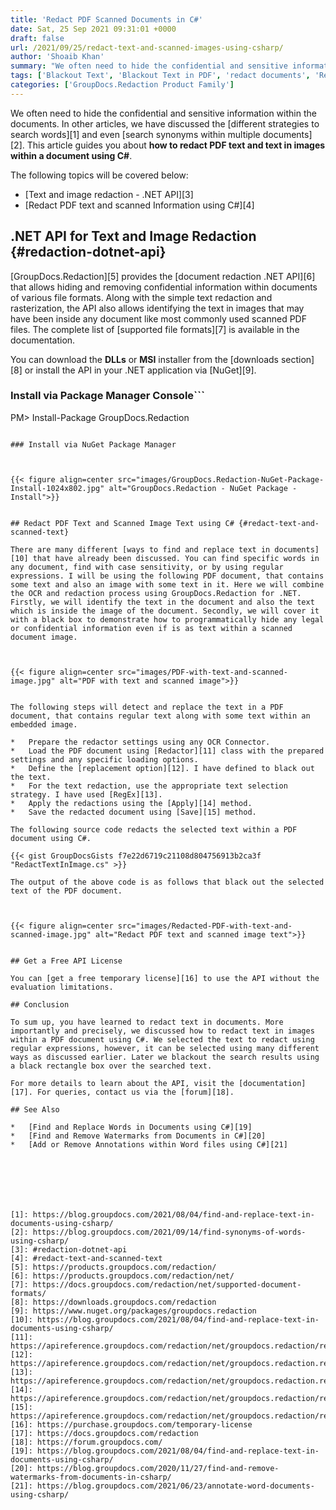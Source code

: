 ```yaml
---
title: 'Redact PDF Scanned Documents in C#'
date: Sat, 25 Sep 2021 09:31:01 +0000
draft: false
url: /2021/09/25/redact-text-and-scanned-images-using-csharp/
author: 'Shoaib Khan'
summary: "We often need to hide the confidential and sensitive information within the documents. In other articles, we have discussed the different strategies to search words and even search synonyms within multiple documents. This article guides you about **how to redact PDF text and text in images within a document using C#**."
tags: ['Blackout Text', 'Blackout Text in PDF', 'redact documents', 'Redact in CSharp', 'redact pdf', 'Redact PDF in CSharp', 'Redact Text in CSharp', 'Redact Text in Image', 'Redact Text in PDF']
categories: ['GroupDocs.Redaction Product Family']
---
```


We often need to hide the confidential and sensitive information within the documents. In other articles, we have discussed the [different strategies to search words][1] and even [search synonyms within multiple documents][2]. This article guides you about **how to redact PDF text and text in images within a document using C#**.

The following topics will be covered below:

*   [Text and image redaction - .NET API][3]
*   [Redact PDF text and scanned Information using C#][4]

## .NET API for Text and Image Redaction {#redaction-dotnet-api}

[GroupDocs.Redaction][5] provides the [document redaction .NET API][6] that allows hiding and removing confidential information within documents of various file formats. Along with the simple text redaction and rasterization, the API also allows identifying the text in images that may have been inside any document like most commonly used scanned PDF files. The complete list of [supported file formats][7] is available in the documentation.

You can download the **DLLs** or **MSI** installer from the [downloads section][8] or install the API in your .NET application via [NuGet][9].

### Install via Package Manager Console```
PM> Install-Package GroupDocs.Redaction
```

### Install via NuGet Package Manager



{{< figure align=center src="images/GroupDocs.Redaction-NuGet-Package-Install-1024x802.jpg" alt="GroupDocs.Redaction - NuGet Package - Install">}}


## Redact PDF Text and Scanned Image Text using C# {#redact-text-and-scanned-text}

There are many different [ways to find and replace text in documents][10] that have already been discussed. You can find specific words in any document, find with case sensitivity, or by using regular expressions. I will be using the following PDF document, that contains some text and also an image with some text in it. Here we will combine the OCR and redaction process using GroupDocs.Redaction for .NET. Firstly, we will identify the text in the document and also the text which is inside the image of the document. Secondly, we will cover it with a black box to demonstrate how to programmatically hide any legal or confidential information even if is as text within a scanned document image.



{{< figure align=center src="images/PDF-with-text-and-scanned-image.jpg" alt="PDF with text and scanned image">}}


The following steps will detect and replace the text in a PDF document, that contains regular text along with some text within an embedded image.

*   Prepare the redactor settings using any OCR Connector.
*   Load the PDF document using [Redactor][11] class with the prepared settings and any specific loading options.
*   Define the [replacement option][12]. I have defined to black out the text.
*   For the text redaction, use the appropriate text selection strategy. I have used [RegEx][13].
*   Apply the redactions using the [Apply][14] method.
*   Save the redacted document using [Save][15] method.

The following source code redacts the selected text within a PDF document using C#.

{{< gist GroupDocsGists f7e22d6719c21108d804756913b2ca3f "RedactTextInImage.cs" >}}

The output of the above code is as follows that black out the selected text of the PDF document.



{{< figure align=center src="images/Redacted-PDF-with-text-and-scanned-image.jpg" alt="Redact PDF text and scanned image text">}}


## Get a Free API License

You can [get a free temporary license][16] to use the API without the evaluation limitations.

## Conclusion

To sum up, you have learned to redact text in documents. More importantly and precisely, we discussed how to redact text in images within a PDF document using C#. We selected the text to redact using regular expressions, however, it can be selected using many different ways as discussed earlier. Later we blackout the search results using a black rectangle box over the searched text.

For more details to learn about the API, visit the [documentation][17]. For queries, contact us via the [forum][18].

## See Also

*   [Find and Replace Words in Documents using C#][19]
*   [Find and Remove Watermarks from Documents in C#][20]
*   [Add or Remove Annotations within Word files using C#][21]







[1]: https://blog.groupdocs.com/2021/08/04/find-and-replace-text-in-documents-using-csharp/
[2]: https://blog.groupdocs.com/2021/09/14/find-synonyms-of-words-using-csharp/
[3]: #redaction-dotnet-api
[4]: #redact-text-and-scanned-text
[5]: https://products.groupdocs.com/redaction/
[6]: https://products.groupdocs.com/redaction/net/
[7]: https://docs.groupdocs.com/redaction/net/supported-document-formats/
[8]: https://downloads.groupdocs.com/redaction
[9]: https://www.nuget.org/packages/groupdocs.redaction
[10]: https://blog.groupdocs.com/2021/08/04/find-and-replace-text-in-documents-using-csharp/
[11]: https://apireference.groupdocs.com/redaction/net/groupdocs.redaction/redactor
[12]: https://apireference.groupdocs.com/redaction/net/groupdocs.redaction.redactions/replacementoptions
[13]: https://apireference.groupdocs.com/redaction/net/groupdocs.redaction.redactions/regexredaction
[14]: https://apireference.groupdocs.com/redaction/net/groupdocs.redaction/redactor/methods/apply/index
[15]: https://apireference.groupdocs.com/redaction/net/groupdocs.redaction/redactor/methods/save/index
[16]: https://purchase.groupdocs.com/temporary-license
[17]: https://docs.groupdocs.com/redaction
[18]: https://forum.groupdocs.com/
[19]: https://blog.groupdocs.com/2021/08/04/find-and-replace-text-in-documents-using-csharp/
[20]: https://blog.groupdocs.com/2020/11/27/find-and-remove-watermarks-from-documents-in-csharp/
[21]: https://blog.groupdocs.com/2021/06/23/annotate-word-documents-using-csharp/

